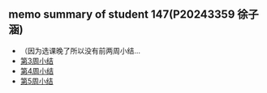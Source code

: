 ## memo summary of student 147(P20243359 徐子涵)
- （因为选课晚了所以没有前两周小结...
- [第3周小结](../Study-Memo/P_147_Day3.md) 
- [第4周小结](../Study-Memo/P_147_Day4.md)
- [第5周小结](../Study-Memo/P_147_Day5.md)
